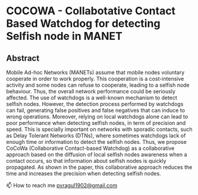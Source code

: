 # COCOWA - Collabotative Contact Based Watchdog for detecting Selfish node in MANET

## Abstract

 Mobile Ad-hoc Networks (MANETs) assume that mobile nodes voluntary cooperate in order to work properly. This cooperation is a cost-intensive activity and some nodes can refuse to cooperate, leading to a selfish node behaviour. Thus, the overall network performance could be seriously affected. The use of watchdogs is a well-known mechanism to detect selfish nodes. However, the detection process performed by watchdogs can fail, generating false positives and false negatives that can induce to wrong operations. Moreover, relying on local watchdogs alone can lead to poor performance when detecting selfish nodes, in term of precision and speed. This is specially  important on networks with sporadic contacts, such as Delay Tolerant Networks (DTNs), where sometimes watchdogs lack of enough time or information to detect the selfish nodes. Thus, we propose CoCoWa (Collaborative Contact-based Watchdog) as a collaborative approach based on the diffusion of local selfish nodes awareness when a contact occurs, so that information about selfish nodes is quickly propagated. As shown in the paper, this collaborative approach reduces the time and increases the precision when detecting selfish nodes.
 
📫 How to reach me pvragul1902@gmail.com
